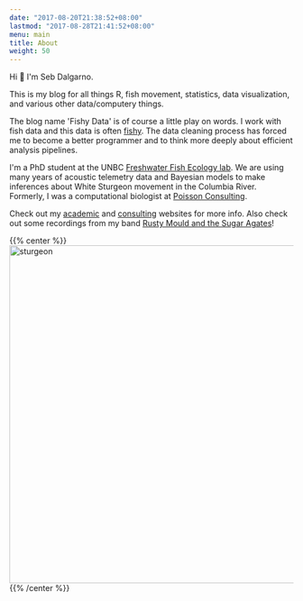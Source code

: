 ```yaml
---
date: "2017-08-20T21:38:52+08:00"
lastmod: "2017-08-28T21:41:52+08:00"
menu: main
title: About
weight: 50
---
```


Hi :wave: I'm Seb Dalgarno. 

This is my blog for all things R, fish movement, statistics, data visualization, and various other data/computery things. 

The blog name 'Fishy Data' is of course a little play on words. I work with fish data and this data is often [fishy](https://dictionary.cambridge.org/dictionary/english/fishy). The data cleaning process has forced me to become a better programmer and to think more deeply about efficient analysis pipelines.

I'm a PhD student at the UNBC [Freshwater Fish Ecology lab](https://www.ffishlab.ca/). We are using many years of acoustic telemetry data and Bayesian models to make inferences about White Sturgeon movement in the Columbia River. Formerly, I was a computational biologist at [Poisson Consulting](https://www.poissonconsulting.ca). 

Check out my [academic](htpps://www.sebdalgarno.netlify.app) and [consulting](https://www.northbeachconsulting.ca/) websites for more info. Also check out some recordings from my band [Rusty Mould and the Sugar Agates](https://rustymouldandthesugaragates.bandcamp.com/)!

{{% center %}}
<img src="/img/sturgeon_sm.jpg" alt="sturgeon"
	title="sturgeon" width="600px" />
{{% /center %}}




